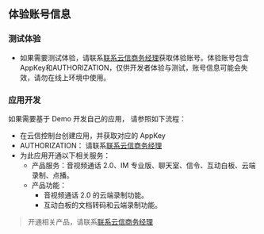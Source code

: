 ## 体验账号信息

### 测试体验
- 如果需要测试体验，请联系[联系云信商务经理](https://yunxin.163.com/bizQQWPA.html)获取体验账号。体验账号包含AppKey和AUTHORIZATION，仅供开发者体验与测试，账号信息可能会失效，请勿在线上环境中使用。

### 应用开发
如果需要基于 Demo 开发自己的应用， 请参照如下流程：

- 在云信控制台创建应用，并获取对应的 AppKey
- AUTHORIZATION： 请联系[联系云信商务经理](https://yunxin.163.com/bizQQWPA.html)
- 为此应用开通以下相关服务：
  - 产品服务：音视频通话 2.0、IM 专业版、聊天室、信令、互动白板、云端录制、点播。
  - 产品功能：
    - 音视频通话 2.0 的云端录制功能。
    - 互动白板的文档转码和云端录制功能。

> 开通相关产品，请联系[联系云信商务经理](https://yunxin.163.com/bizQQWPA.html)
